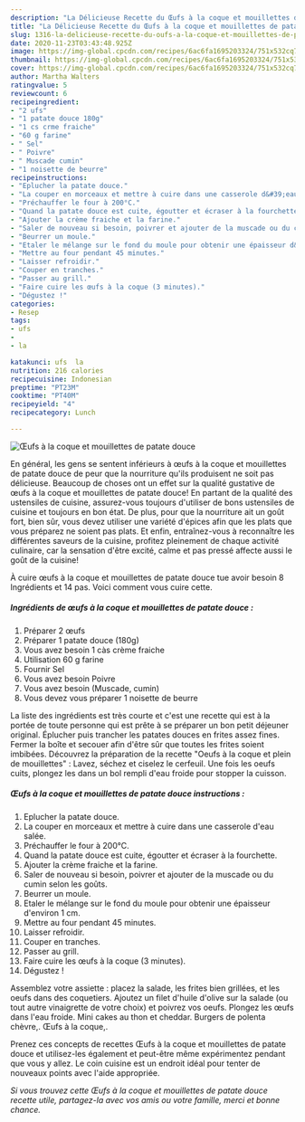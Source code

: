```yaml
---
description: "La Délicieuse Recette du Œufs à la coque et mouillettes de patate douce"
title: "La Délicieuse Recette du Œufs à la coque et mouillettes de patate douce"
slug: 1316-la-delicieuse-recette-du-oufs-a-la-coque-et-mouillettes-de-patate-douce
date: 2020-11-23T03:43:48.925Z
image: https://img-global.cpcdn.com/recipes/6ac6fa1695203324/751x532cq70/oeufs-a-la-coque-et-mouillettes-de-patate-douce-photo-principale-de-la-recette.jpg
thumbnail: https://img-global.cpcdn.com/recipes/6ac6fa1695203324/751x532cq70/oeufs-a-la-coque-et-mouillettes-de-patate-douce-photo-principale-de-la-recette.jpg
cover: https://img-global.cpcdn.com/recipes/6ac6fa1695203324/751x532cq70/oeufs-a-la-coque-et-mouillettes-de-patate-douce-photo-principale-de-la-recette.jpg
author: Martha Walters
ratingvalue: 5
reviewcount: 6
recipeingredient:
- "2 ufs"
- "1 patate douce 180g"
- "1 cs crme fraiche"
- "60 g farine"
- " Sel"
- " Poivre"
- " Muscade cumin"
- "1 noisette de beurre"
recipeinstructions:
- "Eplucher la patate douce."
- "La couper en morceaux et mettre à cuire dans une casserole d&#39;eau salée."
- "Préchauffer le four à 200°C."
- "Quand la patate douce est cuite, égoutter et écraser à la fourchette."
- "Ajouter la crème fraiche et la farine."
- "Saler de nouveau si besoin, poivrer et ajouter de la muscade ou du cumin selon les goûts."
- "Beurrer un moule."
- "Etaler le mélange sur le fond du moule pour obtenir une épaisseur d&#39;environ 1 cm."
- "Mettre au four pendant 45 minutes."
- "Laisser refroidir."
- "Couper en tranches."
- "Passer au grill."
- "Faire cuire les œufs à la coque (3 minutes)."
- "Dégustez !"
categories:
- Resep
tags:
- ufs
- 
- la

katakunci: ufs  la 
nutrition: 216 calories
recipecuisine: Indonesian
preptime: "PT23M"
cooktime: "PT40M"
recipeyield: "4"
recipecategory: Lunch

---
```



![Œufs à la coque et mouillettes de patate douce](https://img-global.cpcdn.com/recipes/6ac6fa1695203324/751x532cq70/oeufs-a-la-coque-et-mouillettes-de-patate-douce-photo-principale-de-la-recette.jpg)

En général, les gens se sentent inférieurs à œufs à la coque et mouillettes de patate douce de peur que la nourriture qu'ils produisent ne soit pas délicieuse. Beaucoup de choses ont un effet sur la qualité gustative de œufs à la coque et mouillettes de patate douce! En partant de la qualité des ustensiles de cuisine, assurez-vous toujours d'utiliser de bons ustensiles de cuisine et toujours en bon état. De plus, pour que la nourriture ait un goût fort, bien sûr, vous devez utiliser une variété d'épices afin que les plats que vous préparez ne soient pas plats. Et enfin, entraînez-vous à reconnaître les différentes saveurs de la cuisine, profitez pleinement de chaque activité culinaire, car la sensation d'être excité, calme et pas pressé affecte aussi le goût de la cuisine!

<!--inarticleads1-->

À cuire œufs à la coque et mouillettes de patate douce tue avoir besoin 8 Ingrédients et 14 pas. Voici comment vous cuire cette.

##### Ingrédients de œufs à la coque et mouillettes de patate douce :

1. Préparer 2 œufs
1. Préparer 1 patate douce (180g)
1. Vous avez besoin 1 càs crème fraiche
1. Utilisation 60 g farine
1. Fournir  Sel
1. Vous avez besoin  Poivre
1. Vous avez besoin  (Muscade, cumin)
1. Vous devez vous préparer 1 noisette de beurre


La liste des ingrédients est très courte et c&#39;est une recette qui est à la portée de toute personne qui est prête à se préparer un bon petit déjeuner original. Éplucher puis trancher les patates douces en frites assez fines. Fermer la boîte et secouer afin d&#39;être sûr que toutes les frites soient imbibées. Découvrez la préparation de la recette &#34;Oeufs à la coque et plein de mouillettes&#34; : Lavez, séchez et ciselez le cerfeuil. Une fois les oeufs cuits, plongez les dans un bol rempli d&#39;eau froide pour stopper la cuisson. 

<!--inarticleads2-->

##### Œufs à la coque et mouillettes de patate douce instructions :

1. Eplucher la patate douce.
1. La couper en morceaux et mettre à cuire dans une casserole d&#39;eau salée.
1. Préchauffer le four à 200°C.
1. Quand la patate douce est cuite, égoutter et écraser à la fourchette.
1. Ajouter la crème fraiche et la farine.
1. Saler de nouveau si besoin, poivrer et ajouter de la muscade ou du cumin selon les goûts.
1. Beurrer un moule.
1. Etaler le mélange sur le fond du moule pour obtenir une épaisseur d&#39;environ 1 cm.
1. Mettre au four pendant 45 minutes.
1. Laisser refroidir.
1. Couper en tranches.
1. Passer au grill.
1. Faire cuire les œufs à la coque (3 minutes).
1. Dégustez !


Assemblez votre assiette : placez la salade, les frites bien grillées, et les oeufs dans des coquetiers. Ajoutez un filet d&#39;huile d&#39;olive sur la salade (ou tout autre vinaigrette de votre choix) et poivrez vos oeufs. Plongez les œufs dans l&#39;eau froide. Mini cakes au thon et cheddar. Burgers de polenta chèvre,. Œufs à la coque,. 

<!--inarticleads1-->

<p>
Prenez ces concepts de recettes Œufs à la coque et mouillettes de patate douce et utilisez-les également et peut-être même expérimentez pendant que vous y allez. Le coin cuisine est un endroit idéal pour tenter de nouveaux points avec l'aide appropriée.
</p>

<p>
<i>Si vous trouvez cette Œufs à la coque et mouillettes de patate douce recette utile, partagez-la avec vos amis ou votre famille, merci et bonne chance.</i>
</p>
